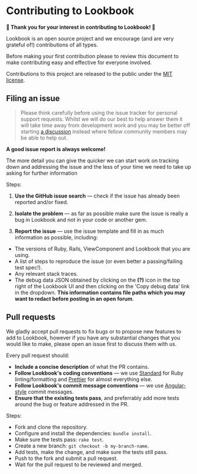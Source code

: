 # Contributing to Lookbook

**🙏 Thank you for your interest in contributing to Lookbook! 🙏**

Lookbook is an open source project and we encourage (and are very grateful of!) contributions of all types.

Before making your first contribution please to review this document to make contributing easy and effective for everyone involved.

Contributions to this project are released to the public under the [MIT license](./LICENSE.txt).

## Filing an issue

> Please think carefully before using the issue tracker for personal support requests. Whilst we will do our best to help answer them it will take time away from development work and you may be better off starting [a discussion](https://github.com/lookbook-hq/lookbook/discussions) instead where fellow community members may be able to help out.

**A good issue report is always welcome!**

The more detail you can give the quicker we can start work on tracking down and addressing the issue and the less of your time we need to take up asking for further information

Steps:

1. **Use the GitHub issue search** &mdash; check if the issue has already been
   reported and/or fixed.

3. **Isolate the problem** &mdash; as far as possible make sure the issue is really a bug in
   Lookbook and not in your code or another gem.

4. **Report the issue** &mdash; use the issue template and fill in as much information as possible, including:

* The versions of Ruby, Rails, ViewComponent and Lookbook that you are using.
* A list of steps to reproduce the issue (or even better a passing/failing test spec!).
* Any relevant stack traces.
* The debug data JSON obtained by clicking on the **(?)** icon in the top right of the Lookbook UI and then clicking on the 'Copy debug data' link in the dropdown. **This information contains file paths which you may want to redact before posting in an open forum**.

## Pull requests

We gladly accept pull requests to fix bugs or to propose new features to add to Lookbook, however if you have any substantial changes that you would like to make, please open an issue first to discuss them with us.

Every pull request should:

* **Include a concise description** of what the PR contains.
* **Follow Lookbook's coding conventions** &mdash; we use [Standard](https://github.com/testdouble/standard) for Ruby linting/formatting and [Prettier](https://prettier.io/) for almost everything else.
* **Follow Lookbook's commit message conventions** &mdash; we use [Angular-style](https://www.conventionalcommits.org/en/v1.0.0-beta.4/) commit messages.
* **Ensure that the existing tests pass**, and preferrably add more tests around the bug or feature addressed in  the PR.

Steps:

* Fork and clone the repository.
* Configure and install the dependencies: `bundle install`.
* Make sure the tests pass: `rake test`.
* Create a new branch: `git checkout -b my-branch-name`.
* Add tests, make the change, and make sure the tests still pass.
* Push to the fork and submit a pull request.
* Wait for the pull request to be reviewed and merged.

